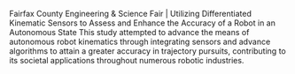 Fairfax County Engineering & Science Fair | Utilizing Differentiated Kinematic Sensors to Assess and Enhance the Accuracy of a Robot in an Autonomous State
This study attempted to advance the means of autonomous robot kinematics through integrating sensors and advance algorithms to attain a greater accuracy in trajectory pursuits, contributing to its societal applications throughout numerous robotic industries.
